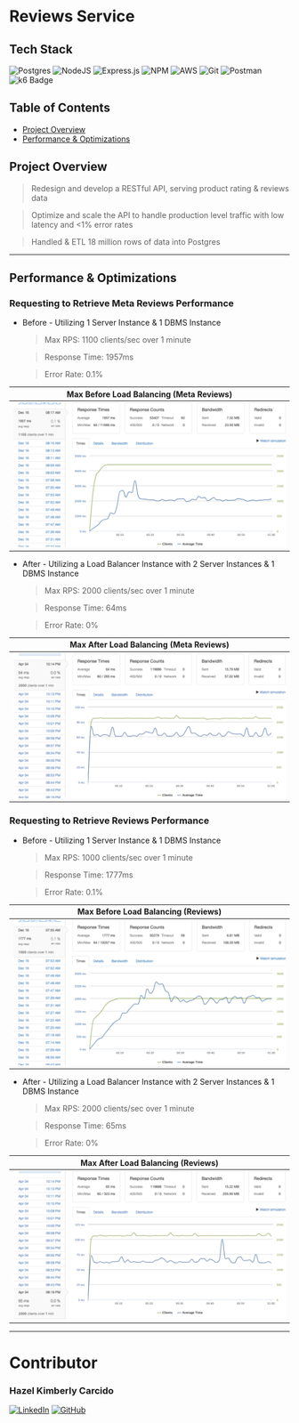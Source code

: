 # Reviews Service


## Tech Stack
![Postgres](https://img.shields.io/badge/postgres-%23316192.svg?style=for-the-badge&logo=postgresql&logoColor=white)
![NodeJS](https://img.shields.io/badge/node.js-6DA55F?style=for-the-badge&logo=node.js&logoColor=white)
![Express.js](https://img.shields.io/badge/Express.js-000000?style=for-the-badge&logo=express&logoColor=white)
![NPM](https://img.shields.io/badge/NPM-%23000000.svg?style=for-the-badge&logo=npm&logoColor=white)
![AWS](https://img.shields.io/badge/AWS-%23FF9900.svg?style=for-the-badge&logo=amazon-aws&logoColor=white)
![Git](https://img.shields.io/badge/git-%23F05033.svg?style=for-the-badge&logo=git&logoColor=white)
![Postman](https://img.shields.io/badge/Postman-FF6C37?style=for-the-badge&logo=Postman&logoColor=white)
![k6 Badge](https://img.shields.io/badge/k6-7D64FF?logo=k6&logoColor=fff&style=for-the-badge)

## Table of Contents
- [Project Overview](#project-overview)
- [Performance & Optimizations](#performance--optimizations)

## Project Overview
> Redesign and develop a RESTful API, serving product rating & reviews data

> Optimize and scale the API to handle production level traffic with low latency and <1% error rates 

> Handled & ETL 18 million rows of data into Postgres

***

## Performance & Optimizations

### Requesting to Retrieve Meta Reviews Performance

  * Before - Utilizing 1 Server Instance & 1 DBMS Instance

    > Max RPS: 1100 clients/sec over 1 minute

    > Response Time: 1957ms

    > Error Rate: 0.1%

  | Max Before Load Balancing (Meta Reviews) |
  | :---: |
  | ![Before Load Balancing](/assets/LoaderioMetrics/getMetaMax.png) |

  * After - Utilizing a Load Balancer Instance with 2 Server Instances & 1 DBMS Instance

    > Max RPS: 2000 clients/sec over 1 minute

    > Response Time: 64ms

    > Error Rate: 0%

  | Max After Load Balancing (Meta Reviews) |
  | :---: |
  | ![After Load Balancing](/assets/LoaderioMetrics/maxMetaLoadBalancer.png) |

### Requesting to Retrieve Reviews Performance

  * Before - Utilizing 1 Server Instance & 1 DBMS Instance

    > Max RPS: 1000 clients/sec over 1 minute

    > Response Time: 1777ms

    > Error Rate: 0.1%

  | Max Before Load Balancing (Reviews) |
  | :---: |
  | ![Before Load Balancing](/assets/LoaderioMetrics/getReviewsMax.png) |

  * After - Utilizing a Load Balancer Instance with 2 Server Instances & 1 DBMS Instance

    > Max RPS: 2000 clients/sec over 1 minute

    > Response Time: 65ms

    > Error Rate: 0%

  | Max After Load Balancing (Reviews) |
  | :---: |
  | ![After Load Balancing](/assets/LoaderioMetrics/maxReviewsLoadBalancer.png) |

***

# Contributor

### Hazel Kimberly Carcido

[![LinkedIn](https://img.shields.io/badge/linkedin-%230077B5.svg?style=for-the-badge&logo=linkedin&logoColor=white)](https://www.linkedin.com/in/hazelkimberly/)
[![GitHub](https://img.shields.io/badge/github-%23121011.svg?style=for-the-badge&logo=github&logoColor=white)](https://github.com/hazelkimberly)
